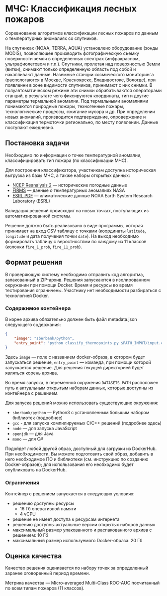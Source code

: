 МЧС: Классификация лесных пожаров
=================================

Соревнование алгоритмов классификации лесных пожаров по данным о температурных аномалиях со спутников.

На спутниках (NOAA, TERRA, AQUA) установлено оборудование (зонды MODIS), позволяющее производить фотографическую съемку поверхности земли в определенных спектрах (инфракрасном, ультрафиолетовом и т.п.). Спутники, пролетая над поверхностью Земли (витки), снимают только определенную область под собой и накапливают данные. Наземные станции космического мониторинга (распологаются в Москве, Красноярске, Владивостоке, Вологде), при появленни в зоне видимости спутников, принимают с них снимки. В полуавтоматическом режиме эти снимки обрабатываются операторами станций, в результате чего фиксируются координаты, тип и другие параметры термальной аномалии. Под термальными аномалиями понимаются природные пожары, техногенные пожары, технологические процессы, сжигание мусора и др. При определении новых аномалий, производится подтверждение, опровержение и классификация термоточки регионально, по месту появлении. Данные поступают ежедневно.

## Постановка задачи

Необходимо по информации о точке температурной аномалии, классифицировать тип пожара (по классификации МЧС).

Для построения классификатора, участникам доступна историческая выгрузка из базы МЧС, а также наборы открытых данных:

- [NCEP Reanalysis 2](https://www.esrl.noaa.gov/psd/data/gridded/data.ncep.reanalysis2.html) — исторические погодные данные
- [FIRMS](https://firms.modaps.eosdis.nasa.gov/download/) — данные о температурных аномалиях NASA
- [ESRL PDF](https://www.esrl.noaa.gov/psd/data/gridded/help.html#FTP) — климатические данные NOAA Earth System Research Laboratory (ESRL)

Валидация решений происходит на новых точках, поступающих из автоматизированной системы.

Решение должно быть реализовано в виде программы, которая принимает на вход CSV таблицу с точками (координаты `latitude`, `longitude` и дата получения точки `date`). На выход необходимо формировать таблицу с веростностями по каждому из 11 классов (колонки `fire_1_prob`, `fire_11_prob`).

## Формат решения

В проверяющую систему необходимо отправить код алгоритма, запакованный в ZIP-архив. Решения запускаются в изолированном окружении при помощи Docker. Время и ресурсы во время тестирования ограничены. Участнику нет необходимости разбираться с технологией Docker.

### Содержимое контейнера

В корне архива обязательно должен быть файл metadata.json следующего содержания:

```json
{
    "image": "sberbank/python",
    "entry_point": "python classify_thermopoints.py $PATH_INPUT/input.csv $PATH_OUTPUT/output.csv"
}
```

Здесь `image` — поле с названием docker-образа, в котором будет запускаться решение, `entry_point` — команда, при помощи которой запускается решение. Для решения текущей директорией будет являться корень архива. 

Во время запуска, в переменной окружения `DATASETS_PATH` расположен путь к актуальным открытым наборам данных, которые доступны из контейнера с решением.

Для запуска решений можно использовать существующие окружения:

- `sberbank/python` — Python3 с установленным большим набором библиотек (подробнее)
- `gcc` - для запуска компилируемых C/C++ решений (подробнее здесь)
- `node` — для запуска JavaScript
- `openjdk` — для Java
- `mono` — для C#

Подойдет любой другой образ, доступный для загрузки из DockerHub. При необходимости, Вы можете подготовить свой образ, добавить в него необходимое ПО и библиотеки (см. инструкцию по созданию Docker-образов); для использования его необходимо будет опубликовать на DockerHub.

### Ограничения

Контейнер с решением запускается в следующих условиях:

- решению доступны ресурсы
  - 16 Гб оперативной памяти
  - 4 vCPU
- решение не имеет доступа к ресурсам интернета
- решению доступны актуальные версии открытых наборов данных
- максимальный размер упакованного и распакованного архива с решением: 10 Гб
- максимальный размер используемого Docker-образа: 20 Гб

## Оценка качества

Качество решения оценивается по набору точек за определенный заранее оговоренный период времени.

Метрика качества — Micro-averaged Multi-Class ROC-AUC посчитанный по всем типам пожаров (11 классов).
